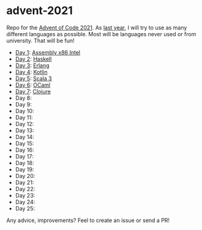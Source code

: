 # advent-2021

Repo for the [Advent of Code 2021](https://adventofcode.com/2021).
As [last year](https://github.com/pierrefourgeaud/advent-2020), I will try to use as many different languages as possible. Most will be languages never used or from university. That will be fun!

- [Day 1](./day-1/README.md): [Assembly x86 Intel](https://en.wikipedia.org/wiki/X86_assembly_language)
- [Day 2](./day-2/README.md): [Haskell](https://www.haskell.org/)
- [Day 3](./day-3/README.md): [Erlang](https://www.erlang.org/)
- [Day 4](./day-4/README.md): [Kotlin](https://kotlinlang.org/)
- [Day 5](./day-5/README.md): [Scala 3](https://scala-lang.org/)
- [Day 6](./day-6/README.md): [OCaml](https://ocaml.org/)
- [Day 7](./day-7/README.md): [Clojure](https://clojure.org/)
- Day 8:
- Day 9:
- Day 10:
- Day 11:
- Day 12:
- Day 13:
- Day 14:
- Day 15:
- Day 16:
- Day 17:
- Day 18:
- Day 19:
- Day 20:
- Day 21:
- Day 22:
- Day 23:
- Day 24:
- Day 25:

Any advice, improvements? Feel to create an issue or send a PR!
